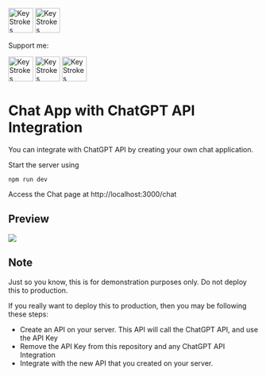 [<img alt="KeyStrokes" height="50px" src="images/KeyStrokes.png" />](https://www.youtube.com/@Key_Strokes) [<img alt="KeyStrokes" height="50px" src="images/YT.png" />](https://www.youtube.com/@Key_Strokes)

Support me:

[<img alt="KeyStrokes" height="50px" src="images/bmc.png" />](https://www.buymeacoffee.com/keystrokes) [<img alt="KeyStrokes" height="50px" src="images/KoFi.png" />](https://ko-fi.com/keystrokes) [<img alt="KeyStrokes" height="50px" src="images/Patreon.jpg" />](https://patreon.com/KeyStrokes)

# Chat App with ChatGPT API Integration

You can integrate with ChatGPT API by creating your own chat application.

Start the server using

```
npm run dev
```

Access the Chat page at http://localhost:3000/chat

## Preview
![](images/app.png)

## Note
Just so you know, this is for demonstration purposes only. Do not deploy this to production.

If you really want to deploy this to production, then you may be following these steps:
* Create an API on your server. This API will call the ChatGPT API, and use the API Key
* Remove the API Key from this repository and any ChatGPT API Integration
* Integrate with the new API that you created on your server.
